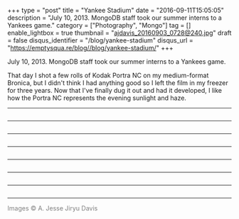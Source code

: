 +++
type = "post"
title = "Yankee Stadium"
date = "2016-09-11T15:05:05"
description = "July 10, 2013. MongoDB staff took our summer interns to a Yankees game."
category = ["Photography", "Mongo"]
tag = []
enable_lightbox = true
thumbnail = "ajdavis_20160903_0728@240.jpg"
draft = false
disqus_identifier = "/blog/yankee-stadium"
disqus_url = "https://emptysqua.re/blog//blog/yankee-stadium/"
+++

<p>July 10, 2013. MongoDB staff took our summer interns to a Yankees game.</p>
<p>That day I shot a few rolls of Kodak Portra NC on my medium-format Bronica, but I didn't think I had anything good so I left the film in my freezer for three years. Now that I've finally dug it out and had it developed, I like how the Portra NC represents the evening sunlight and haze.</p>
<hr />
<p><img alt="" src="ajdavis_20160904_0742.jpg" /></p>
<hr />
<p><img alt="" src="ajdavis_20160903_0726.jpg" /></p>
<hr />
<p><img alt="" src="ajdavis_20160903_0728.jpg" /></p>
<hr />
<p><img alt="" src="ajdavis_20160903_0723.jpg" /></p>
<hr />
<p><img alt="" src="ajdavis_20160903_0722.jpg" /></p>
<hr />
<p><img alt="" src="ajdavis_20160903_0729.jpg" /></p>
<hr />
<p><img alt="" src="ajdavis_20160903_0724.jpg" /></p>
<hr />
<p><span style="color: gray">Images &copy; A. Jesse Jiryu Davis</span></p>
